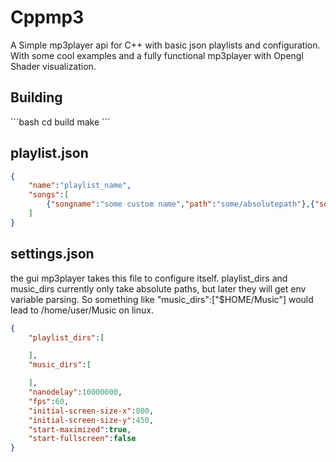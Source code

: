 # Cppmp3
A Simple mp3player api for C++ with basic json playlists and configuration.
With some cool examples and a fully functional mp3player with Opengl Shader visualization.

## Building
´´´bash
cd build
make
´´´

## playlist.json
```json
{
    "name":"playlist_name",
    "songs":[
        {"songname":"some custom name","path":"some/absolutepath"},{"songname":"some custom name","path":"$SOME_ENV_VARIABLE"}
    ]
}
```


## settings.json
the gui mp3player takes this file to configure itself.
playlist_dirs and music_dirs currently only take absolute paths, but later they will get env variable parsing.
So something like "music_dirs":["$HOME/Music"] would lead to /home/user/Music on linux.
```json
{
    "playlist_dirs":[

    ],
    "music_dirs":[

    ],
    "nanodelay":10000000,
    "fps":60,
    "initial-screen-size-x":800,
    "initial-screen-size-y":450,
    "start-maximized":true,
    "start-fullscreen":false
}
```